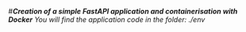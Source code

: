 #***Creation of a simple FastAPI application and containerisation with Docker***
*You will find the application code in the folder: ./env*


